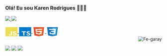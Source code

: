 ### Olá! Eu sou Karen Rodrigues 👩🏽‍💻
<!--
**r4skaren/r4skaren** is a ✨ _special_ ✨ repository because its `README.md` (this file) appears on your GitHub profile
--->
 <div>
  <a href="https://github.com/r4skaren">
  <img height="165em" src="https://github-readme-stats.vercel.app/api/top-langs/?username=r4skaren&layout=compact&langs_count=7&theme=dark"/>  
<img height="165em" src="https://github-readme-stats.vercel.app/api?username=r4skaren&show_icons=true&theme=dark&include_all_commits=true&count_private=true"/>

</div>
 
<div style="display: inline_block"><br>
  <img align="center" alt="Ka-Js" height="30" width="40" src="https://raw.githubusercontent.com/devicons/devicon/master/icons/javascript/javascript-plain.svg">
  <img align="center" alt="Ka-Ts" height="30" width="40" src="https://raw.githubusercontent.com/devicons/devicon/master/icons/typescript/typescript-plain.svg">
  <img align="center" alt="Ka-HTML" height="30" width="40" src="https://raw.githubusercontent.com/devicons/devicon/master/icons/html5/html5-original.svg">
  <img align="center" alt="Ka-CSS" height="30" width="40" src="https://raw.githubusercontent.com/devicons/devicon/master/icons/css3/css3-original.svg">
 
</div>
  <img align="right" alt="Fe-garay" src="https://belezablackpower.files.wordpress.com/2017/02/tumblr_oitwz7a5vn1ue248wo4_400.gif?w=376&h=156">
</div>
 
  ##
 
<div> 
  <a href="https://instagram.com/r_skaren" target="_blank"><img src="https://img.shields.io/badge/-Instagram-%23E4405F?style=for-the-badge&logo=instagram&logoColor=white" target="_blank"></a>
  <a href = "mailto:karenrodrigues20120@gmail.com"><img src="https://img.shields.io/badge/-Gmail-%23333?style=for-the-badge&logo=gmail&logoColor=white" target="_blank"></a>
  <a href="https://www.linkedin.com/in/karen-r-o/" target="_blank"><img src="https://img.shields.io/badge/-LinkedIn-%230077B5?style=for-the-badge&logo=linkedin&logoColor=white" target="_blank"></a> 

</div>
